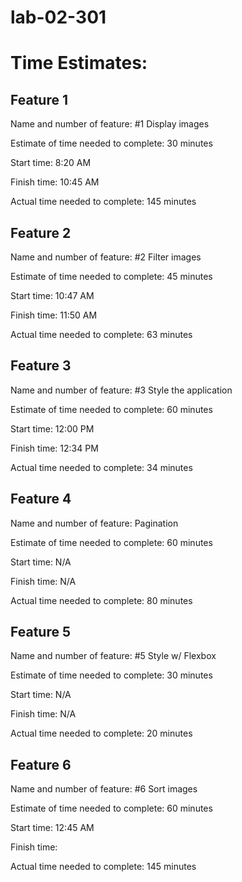# lab-02-301

# Time Estimates:

## Feature 1

Name and number of feature: #1 Display images

Estimate of time needed to complete: 30 minutes

Start time: 8:20 AM 

Finish time: 10:45 AM

Actual time needed to complete: 145 minutes

## Feature 2

Name and number of feature: #2 Filter images

Estimate of time needed to complete: 45 minutes

Start time: 10:47 AM

Finish time: 11:50 AM 

Actual time needed to complete: 63 minutes

## Feature 3

Name and number of feature: #3 Style the application

Estimate of time needed to complete: 60 minutes

Start time: 12:00 PM

Finish time: 12:34 PM

Actual time needed to complete: 34 minutes


## Feature 4

Name and number of feature: Pagination

Estimate of time needed to complete: 60 minutes

Start time: N/A 

Finish time: N/A

Actual time needed to complete: 80 minutes


## Feature 5

Name and number of feature: #5 Style w/ Flexbox

Estimate of time needed to complete: 30 minutes

Start time: N/A

Finish time: N/A

Actual time needed to complete: 20 minutes


## Feature 6

Name and number of feature: #6 Sort images

Estimate of time needed to complete: 60 minutes

Start time: 12:45 AM

Finish time: 

Actual time needed to complete: 145 minutes
